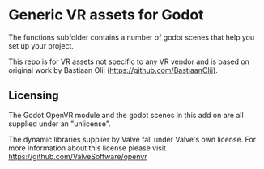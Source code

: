 # Generic VR assets for Godot
The functions subfolder contains a number of godot scenes that help you set up your project. 

This repo is for VR assets not specific to any VR vendor and is based on original work by Bastiaan Olij (https://github.com/BastiaanOlij).

Licensing
---------
The Godot OpenVR module and the godot scenes in this add on are all supplied under an "unlicense".

The dynamic libraries supplier by Valve fall under Valve's own license. For more information about this license please visit https://github.com/ValveSoftware/openvr
